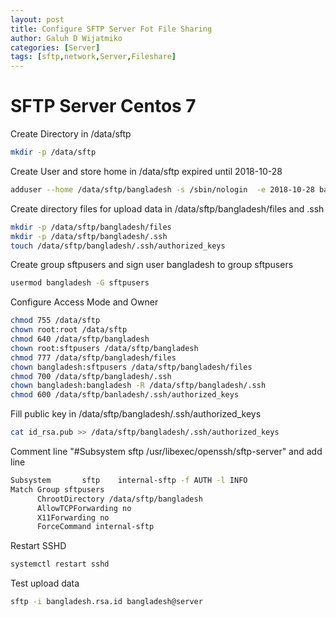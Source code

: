 ```yaml
---
layout: post
title: Configure SFTP Server Fot File Sharing
author: Galuh D Wijatmiko
categories: [Server]
tags: [sftp,network,Server,Fileshare]
---
```

# SFTP Server  Centos 7 #

Create Directory in /data/sftp

```bash
mkdir -p /data/sftp
```

Create User and store home in /data/sftp expired until 2018-10-28

```bash
adduser --home /data/sftp/bangladesh -s /sbin/nologin  -e 2018-10-28 bangladesh
```

Create directory files for upload data in /data/sftp/bangladesh/files and .ssh

```bash
mkdir -p /data/sftp/bangladesh/files
mkdir -p /data/sftp/bangladesh/.ssh
touch /data/sftp/bangladesh/.ssh/authorized_keys
```

Create group sftpusers and sign user bangladesh to group sftpusers

```bash
usermod bangladesh -G sftpusers
```

Configure Access Mode and Owner 

```bash
chmod 755 /data/sftp
chown root:root /data/sftp
chmod 640 /data/sftp/bangladesh
chown root:sftpusers /data/sftp/bangladesh
chmod 777 /data/sftp/bangladesh/files
chown bangladesh:sftpusers /data/sftp/bangladesh/files
chmod 700 /data/sftp/bangladesh/.ssh
chown bangladesh:bangladesh -R /data/sftp/bangladesh/.ssh
chmod 600 /data/sftp/banladesh/.ssh/authorized_keys
```

Fill public key in /data/sftp/bangladesh/.ssh/authorized_keys

```bash
cat id_rsa.pub >> /data/sftp/bangladesh/.ssh/authorized_keys
```


Comment line "#Subsystem	sftp	/usr/libexec/openssh/sftp-server"
and add line 

```bash
Subsystem       sftp    internal-sftp -f AUTH -l INFO
Match Group sftpusers
      ChrootDirectory /data/sftp/bangladesh
      AllowTCPForwarding no
      X11Forwarding no
      ForceCommand internal-sftp 
```

Restart SSHD

```bash
systemctl restart sshd
```

Test upload data

```bash
sftp -i bangladesh.rsa.id bangladesh@server

```
